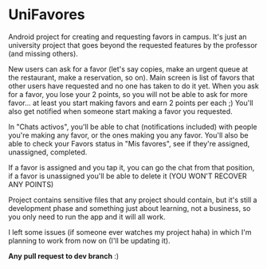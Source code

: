 # UniFavores
Android project for creating and requesting favors in campus. It's just an university project that goes beyond the requested features by the professor (and missing others).

New users can ask for a favor (let's say copies, make an urgent queue at the restaurant, make a reservation, so on). Main screen is list of favors that other users have requested and no one has taken to do it yet.
When you ask for a favor, you lose your 2 points, so you will not be able to ask for more favor... at least you start making favors and earn 2 points per each ;)
You'll also get notified when someone start making a favor you requested.

In "Chats activos", you'll be able to chat (notifications included) with people you're making any favor, or the ones making you any favor.
You'll also be able to check your Favors status in "Mis favores", see if they're assigned, unassigned, completed.

If a favor is assigned and you tap it, you can go the chat from that position, if a favor is unassigned you'll be able to delete it (YOU WON'T RECOVER ANY POINTS)

Project contains sensitive files that any project should contain, but it's still a development phase and something just about learning, not a business, so you only need to run the app and it will all work.

I left some issues (if someone ever watches my project haha) in which I'm planning to work from now on (I'll be updating it).

**Any pull request to dev branch** :)
